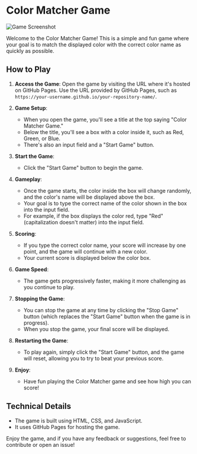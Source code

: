 # Color Matcher Game

![Game Screenshot](screenshot.png)

Welcome to the Color Matcher Game! This is a simple and fun game where your goal is to match the displayed color with the correct color name as quickly as possible.

## How to Play

1. **Access the Game**: Open the game by visiting the URL where it's hosted on GitHub Pages. Use the URL provided by GitHub Pages, such as `https://your-username.github.io/your-repository-name/`.

2. **Game Setup**:
   - When you open the game, you'll see a title at the top saying "Color Matcher Game."
   - Below the title, you'll see a box with a color inside it, such as Red, Green, or Blue.
   - There's also an input field and a "Start Game" button.

3. **Start the Game**:
   - Click the "Start Game" button to begin the game.

4. **Gameplay**:
   - Once the game starts, the color inside the box will change randomly, and the color's name will be displayed above the box.
   - Your goal is to type the correct name of the color shown in the box into the input field.
   - For example, if the box displays the color red, type "Red" (capitalization doesn't matter) into the input field.

5. **Scoring**:
   - If you type the correct color name, your score will increase by one point, and the game will continue with a new color.
   - Your current score is displayed below the color box.

6. **Game Speed**:
   - The game gets progressively faster, making it more challenging as you continue to play.

7. **Stopping the Game**:
   - You can stop the game at any time by clicking the "Stop Game" button (which replaces the "Start Game" button when the game is in progress).
   - When you stop the game, your final score will be displayed.

8. **Restarting the Game**:
   - To play again, simply click the "Start Game" button, and the game will reset, allowing you to try to beat your previous score.

9. **Enjoy**:
   - Have fun playing the Color Matcher game and see how high you can score!

## Technical Details

- The game is built using HTML, CSS, and JavaScript.
- It uses GitHub Pages for hosting the game.

Enjoy the game, and if you have any feedback or suggestions, feel free to contribute or open an issue!
